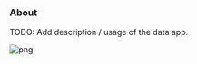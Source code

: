 ### About

TODO: Add description / usage of the data app.

![png](https://github.com/Mjboothaus/titanic/raw/main/docs/nbconvert/eda_titanic_data_files/eda_titanic_data_33_1.png)